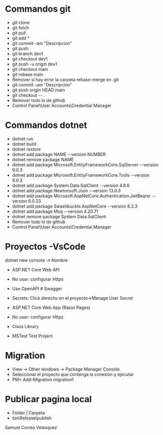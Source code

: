 # Commandos git  

- git clone
- git fetch 
- git pull
 - git add * 
- git commit -am "Descripcion" 
- git push 
- git branch dev1 
- git checkout dev1 
- git push  -u origin dev1 
- git checkout main 
- git rebase main 
- Remover si hay error la carpeta rebase-merge en \.git 
- git commit -am "Descripcion" 
- git push origin HEAD:main 
- git checkout -- . 
- Remover todo lo de github 
- Control Panel\User Accounts\Credential Manager


# Commandos dotnet

- dotnet run 
- dotnet build 
- dotnet restore 
- dotnet add package NAME --version NUMBER 
- dotnet remove package NAME 
- dotnet add package Microsoft.EntityFrameworkCore.SqlServer --version 9.0.3 
- dotnet add package Microsoft.EntityFrameworkCore.Tools --version 9.0.3 
- dotnet add package System.Data.SqlClient --version 4.8.6 
- dotnet add package Newtonsoft.Json --version 13.0.3 
- dotnet add package Microsoft.AspNetCore.Authentication.JwtBearer --version 6.0.33 
- dotnet add package Swashbuckle.AspNetCore --version 6.2.3 
- dotnet add package Moq --version 4.20.71 
- dotnet remove package System.Data.SqlClient 
- Remover todo lo de github 
- Control Panel\User Accounts\Credential Manager 


# Proyectos -VsCode 

dotnet new console -n Nombre 
- ASP.NET Core Web API 
- No usar: configurar Https 
- Use OpenAPI # Swagger 
- Secrets: Click derecho en el proyecto->Manage User Secret 
- ASP.NET Core Web App (Razor Pages) 
- No usar: configurar Https

- Class Library 
- MSTest Test Project 


# Migration 

- View -> Other windows -> Package Manager Console 
- Seleccionar el proyecto que contenga la conexion y ejecutar 
- PM> Add-Migration migration1 


# Publicar pagina local 

- Folder | Carpeta 
- bin\Release\publish

Samuel Correa Velasquez
